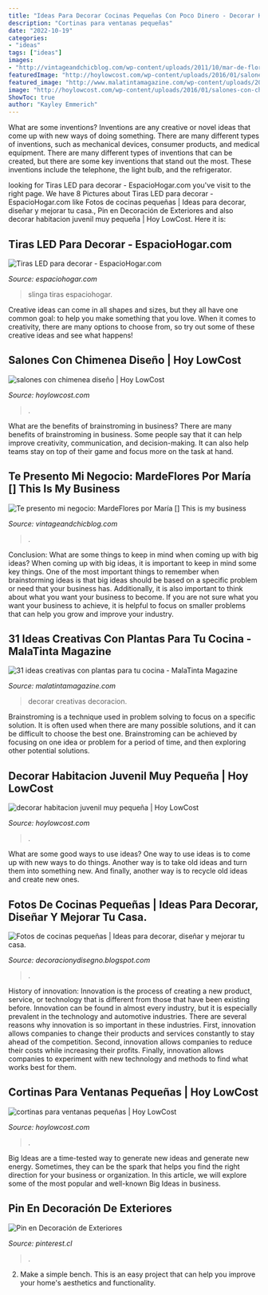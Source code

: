 ```yaml
---
title: "Ideas Para Decorar Cocinas Pequeñas Con Poco Dinero - Decorar Habitacion Juvenil Muy Pequeña"
description: "Cortinas para ventanas pequeñas"
date: "2022-10-19"
categories:
- "ideas"
tags: ["ideas"]
images:
- "http://vintageandchicblog.com/wp-content/uploads/2011/10/mar-de-flores-floristeria-con-encanto-madrid-2.jpeg"
featuredImage: "http://hoylowcost.com/wp-content/uploads/2016/01/salones-con-chimenea-diseño.jpg"
featured_image: "http://www.malatintamagazine.com/wp-content/uploads/2016/04/Plantas_cocina_15.jpg"
image: "http://hoylowcost.com/wp-content/uploads/2016/01/salones-con-chimenea-diseño.jpg"
ShowToc: true
author: "Kayley Emmerich"
---
```



What are some inventions?
Inventions are any creative or novel ideas that come up with new ways of doing something. There are many different types of inventions, such as mechanical devices, consumer products, and medical equipment. 
There are many different types of inventions that can be created, but there are some key inventions that stand out the most. These inventions include the telephone, the light bulb, and the refrigerator.

	

		
looking for Tiras LED para decorar - EspacioHogar.com you've visit to the right page. We have 8 Pictures about Tiras LED para decorar - EspacioHogar.com like Fotos de cocinas pequeñas | Ideas para decorar, diseñar y mejorar tu casa., Pin en Decoración de Exteriores and also decorar habitacion juvenil muy pequeña | Hoy LowCost. Here it is:
		
    
## Tiras LED Para Decorar - EspacioHogar.com

<img loading=lazy src="https://espaciohogar.com/wp-content/uploads/2012/04/391348296_743.jpg?1d973d&amp;1d973d" onerror="this.onerror=null;this.src='https://tse2.mm.bing.net/th?id=OIP.X1ey2qO9QyNQfWMOMa9ungHaFS&amp;pid=15.1';" alt="Tiras LED para decorar - EspacioHogar.com">

_Source: espaciohogar.com_

>slinga tiras espaciohogar. 

	

Creative ideas can come in all shapes and sizes, but they all have one common goal: to help you make something that you love. When it comes to creativity, there are many options to choose from, so try out some of these creative ideas and see what happens!

    
## Salones Con Chimenea Diseño | Hoy LowCost

<img loading=lazy src="http://hoylowcost.com/wp-content/uploads/2016/01/salones-con-chimenea-diseño.jpg" onerror="this.onerror=null;this.src='https://tse1.mm.bing.net/th?id=OIP.RpmsewcCbr4RQeNHv-H98wHaE7&amp;pid=15.1';" alt="salones con chimenea diseño | Hoy LowCost">

_Source: hoylowcost.com_

>. 

	

What are the benefits of brainstroming in business?
There are many benefits of brainstroming in business. Some people say that it can help improve creativity, communication, and decision-making. It can also help teams stay on top of their game and focus more on the task at hand.

    
## Te Presento Mi Negocio: MardeFlores Por María [] This Is My Business

<img loading=lazy src="http://vintageandchicblog.com/wp-content/uploads/2011/10/mar-de-flores-floristeria-con-encanto-madrid-2.jpeg" onerror="this.onerror=null;this.src='https://tse3.mm.bing.net/th?id=OIP.uOhrHQl_V7wBQOjVuvuPQAHaGJ&amp;pid=15.1';" alt="Te presento mi negocio: MardeFlores por María [] This is my business">

_Source: vintageandchicblog.com_

>. 

	

Conclusion: What are some things to keep in mind when coming up with big ideas?
When coming up with big ideas, it is important to keep in mind some key things. One of the most important things to remember when brainstorming ideas is that big ideas should be based on a specific problem or need that your business has. Additionally, it is also important to think about what you want your business to become. If you are not sure what you want your business to achieve, it is helpful to focus on smaller problems that can help you grow and improve your industry.

    
## 31 Ideas Creativas Con Plantas Para Tu Cocina - MalaTinta Magazine

<img loading=lazy src="http://www.malatintamagazine.com/wp-content/uploads/2016/04/Plantas_cocina_15.jpg" onerror="this.onerror=null;this.src='https://tse4.mm.bing.net/th?id=OIP.BdbMdaeoixXIcaO9IAf0PQHaEo&amp;pid=15.1';" alt="31 ideas creativas con plantas para tu cocina - MalaTinta Magazine">

_Source: malatintamagazine.com_

>decorar creativas decoracion. 

	

Brainstroming is a technique used in problem solving to focus on a specific solution. It is often used when there are many possible solutions, and it can be difficult to choose the best one. Brainstroming can be achieved by focusing on one idea or problem for a period of time, and then exploring other potential solutions.

    
## Decorar Habitacion Juvenil Muy Pequeña | Hoy LowCost

<img loading=lazy src="http://hoylowcost.com/wp-content/uploads/2015/06/decorar-habitacion-juvenil-muy-pequeña.jpg" onerror="this.onerror=null;this.src='https://tse4.mm.bing.net/th?id=OIP.BR1FvVahKX4nlrx5nV996QHaGE&amp;pid=15.1';" alt="decorar habitacion juvenil muy pequeña | Hoy LowCost">

_Source: hoylowcost.com_

>. 

	

What are some good ways to use ideas?
One way to use ideas is to come up with new ways to do things. Another way is to take old ideas and turn them into something new. And finally, another way is to recycle old ideas and create new ones.

    
## Fotos De Cocinas Pequeñas | Ideas Para Decorar, Diseñar Y Mejorar Tu Casa.

<img loading=lazy src="https://3.bp.blogspot.com/-lwDQdEiIFRw/TiyAi_c4ugI/AAAAAAAACkc/fXYlnn4slBo/s640/Cocina+peque%25C3%25B1a4.jpg" onerror="this.onerror=null;this.src='https://tse1.mm.bing.net/th?id=OIP.bBlvWCJtUhKXS-3lwq7xcgHaFj&amp;pid=15.1';" alt="Fotos de cocinas pequeñas | Ideas para decorar, diseñar y mejorar tu casa.">

_Source: decoracionydisegno.blogspot.com_

>. 

	

History of innovation:
Innovation is the process of creating a new product, service, or technology that is different from those that have been existing before. Innovation can be found in almost every industry, but it is especially prevalent in the technology and automotive industries. There are several reasons why innovation is so important in these industries. First, innovation allows companies to change their products and services constantly to stay ahead of the competition. Second, innovation allows companies to reduce their costs while increasing their profits. Finally, innovation allows companies to experiment with new technology and methods to find what works best for them.

    
## Cortinas Para Ventanas Pequeñas | Hoy LowCost

<img loading=lazy src="https://hoylowcost.com/wp-content/uploads/2016/01/cortinas-para-ventanas-pequeñas-281x300.jpg" onerror="this.onerror=null;this.src='https://tse4.mm.bing.net/th?id=OIP.hL0f-b7XbzX5fbdI2SMs2AAAAA&amp;pid=15.1';" alt="cortinas para ventanas pequeñas | Hoy LowCost">

_Source: hoylowcost.com_

>. 

	

Big Ideas are a time-tested way to generate new ideas and generate new energy. Sometimes, they can be the spark that helps you find the right direction for your business or organization. In this article, we will explore some of the most popular and well-known Big Ideas in business.

    
## Pin En Decoración De Exteriores

<img loading=lazy src="https://i.pinimg.com/736x/fb/f7/a6/fbf7a66f346a82daa9a5b5961e99e255.jpg" onerror="this.onerror=null;this.src='https://tse2.mm.bing.net/th?id=OIP.bPj-X2nT15Zw-XOySozDwwHaLG&amp;pid=15.1';" alt="Pin en Decoración de Exteriores">

_Source: pinterest.cl_

>. 

	

2. Make a simple bench. This is an easy project that can help you improve your home's aesthetics and functionality. 

